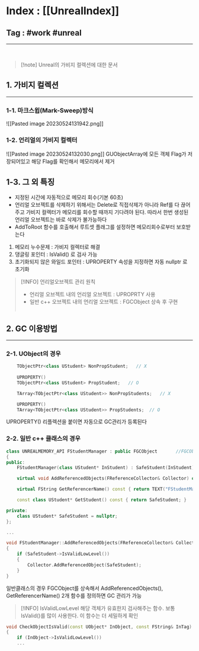 # Index : [[UnrealIndex]]
## Tag : #work #unreal
---
   
> [!note] Unreal의 가비지 컬렉션에 대한 문서

## 1. 가비지 컬렉션
---
### 1-1. 마크스윕(Mark-Sweep)방식
![[Pasted image 20230524131942.png]]
   
### 1-2. 언리얼의 가비지 컬렉터
![[Pasted image 20230524132030.png]]
GUObjectArray에 모든 객체 Flag가 저장되어있고 해당 Flag를 확인해서 메모리에서 제거
   
## 1-3. 그 외 특징
* 지정된 시간에 자동적으로 메모리 회수(기본 60초)
* 언리얼 오브젝트를 삭제하기 위해서는 Delete로 직접삭제가 아니라 Ref를 다 끊어주고 가비지 컬렉터가 메모리를 회수할 때까지 기다려야 된다. 따라서 한번 생성된 언리얼 오브젝트는 바로 삭제가 불가능하다
* AddToRoot 함수를 호출해서 루트셋 플래그를 설정하면 메모리회수로부터 보호받는다
   
1. 메모리 누수문제 : 가비지 컬렉터로 해결
2. 댕글링 포인터 : IsValid() 로 검사 가능
3. 초기화되지 않은 와일드 포인터 : UPROPERTY 속성을 지정하면 자동 nullptr 로 초기화
   
> [!INFO] 언리얼오브젝트 관리 원칙
> * 언리얼 오브젝트 내의 언리얼 오브젝트 : UPROPRTY 사용
> * 일반 c++ 오브젝트 내의 언리얼 오브젝트 : FGCObject 상속 후 구현
   
   
## 2. GC 이용방법
---
### 2-1. UObject의 경우
```cpp
	TObjectPtr<class UStudent> NonPropStudent;   // X
	
	UPROPERTY()
	TObjectPtr<class UStudent> PropStudent;   // O

	TArray<TObjectPtr<class UStudent>> NonPropStudents;   // X

	UPROPERTY()
	TArray<TObjectPtr<class UStudent>> PropStudents;  // O
```
UPROPERTY() 리플렉션을 붙이면 자동으로 GC관리가 등록된다
   
### 2-2. 일반 c++ 클래스의 경우
```cpp
class UNREALMEMORY_API FStudentManager : public FGCObject		//FGCObject를 상속함으로서 언리얼이 GC 관리
{
public:
	FStudentManager(class UStudent* InStudent) : SafeStudent(InStudent) {}

	virtual void AddReferencedObjects(FReferenceCollector& Collector) override;  // 맴버변수의 GC를 위해서 추가

	virtual FString GetReferencerName() const { return TEXT("FStudentManager"); }  // 맴버변수의 GC를 위해서 추가 - 클래스 이름 반환

	const class UStudent* GetStudent() const { return SafeStudent; }

private:
	class UStudent* SafeStudent = nullptr;
};

...

void FStudentManager::AddReferencedObjects(FReferenceCollector& Collector)
{
	if (SafeStudent->IsValidLowLevel())
	{
		Collector.AddReferencedObject(SafeStudent);
	}
}
```
일반클래스의 경우 FGCObject를 상속해서 AddReferencedObjects(), GetReferencerName() 2개 함수를 정의하면 GC 관리가 가능
   
   
> [!INFO] IsValidLowLevel
> 해당 객체가 유효한지 검사해주는 함수.
> 보통 IsValid()를 많이 사용한다. 이 함수는 더 세밀하게 확인

```cpp
void CheckObjectIsValid(const UObject* InObject, const FString& InTag)
{
	if (InObject->IsValidLowLevel())
	...
```
